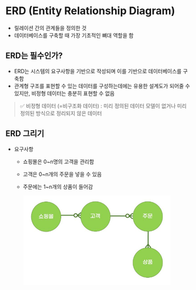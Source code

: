 # ERD (Entity Relationship Diagram)

- 릴레이션 간의 관계들을 정의한 것
- 데이터베이스를 구축할 때 가장 기초적인 뼈대 역할을 함

## ERD는 필수인가?

- ERD는 시스템의 요구사항을 기반으로 작성되며 이를 기반으로 데이터베이스를 구축함
- 관계형 구조를 표현할 수 있는 데이터를 구성하는데에는 유용한 설계도가 되어줄 수 있지만, 비정형 데이터는 충분히 표현할 수 없음

> ✅ 비정형 데이터 (=비구조화 데이터)
> : 미리 정의된 데이터 모델이 없거나 미리 정의된 방식으로 정리되지 않은 데이터

## ERD 그리기

- 요구사항

  - 쇼핑몰은 0~n명의 고객을 관리함
  - 고객은 0~n개의 주문을 넣을 수 있음
  - 주문에는 1~n개의 상품이 들어감

    <img src='./img/erd_01.JPG' width='400px'>
